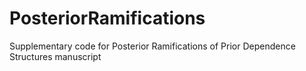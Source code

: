 # PosteriorRamifications
Supplementary code for Posterior Ramifications of Prior Dependence Structures manuscript
